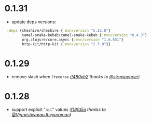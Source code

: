 # 0.1.31

* update deps versions:

```clojure
 :deps {cheshire/cheshire {:mvn/version "5.12.0"}
        camel-snake-kebab/camel-snake-kebab {:mvn/version "0.4.3"}
        org.clojure/core.async {:mvn/version "1.6.681"}
        http-kit/http-kit {:mvn/version "2.7.0"}}
```

# 0.1.29

* remove slash when `?recurse` _([f480eb2](https://github.com/tolitius/envoy/pull/12/commits/f480eb24542c9455fc973bdc904eeffe7e86f27f) thanks to [@sirmspencer](https://github.com/sirmspencer))_

# 0.1.28

* support explicit "`nil`" values _([f18fd5a](https://github.com/tolitius/envoy/commit/f18fd5a6abb7301dade060e43add128f87907f30) thanks to [@VigneshwaranJheyaraman](https://github.com/VigneshwaranJheyaraman))_
